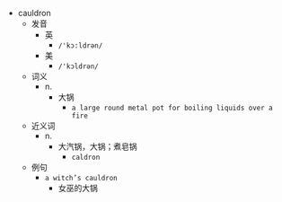 - cauldron
  - 发音
    - 英
      - `/'kɔ:ldrən/`
    - 美
      - `/'kɔldrən/`
  - 词义
    - n.
      - 大锅
        - `a large round metal pot for boiling liquids over a fire`
  - 近义词
    - n.
      - 大汽锅，大锅；煮皂锅
        - `caldron`
  - 例句
    - `a witch’s cauldron`
      - 女巫的大锅

